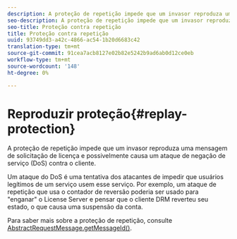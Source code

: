 ```yaml
---
description: A proteção de repetição impede que um invasor reproduza uma mensagem de solicitação de licença e possivelmente causa um ataque de negação de serviço (DoS) contra o cliente.
seo-description: A proteção de repetição impede que um invasor reproduza uma mensagem de solicitação de licença e possivelmente causa um ataque de negação de serviço (DoS) contra o cliente.
seo-title: Proteção contra repetição
title: Proteção contra repetição
uuid: 93749dd3-a42c-4866-ac54-1b20d6683c42
translation-type: tm+mt
source-git-commit: 91cea7acb8127e02b82e5242b9ad6ab0d12ce0eb
workflow-type: tm+mt
source-wordcount: '148'
ht-degree: 0%

---
```



# Reproduzir proteção{#replay-protection}

A proteção de repetição impede que um invasor reproduza uma mensagem de solicitação de licença e possivelmente causa um ataque de negação de serviço (DoS) contra o cliente.

Um ataque do DoS é uma tentativa dos atacantes de impedir que usuários legítimos de um serviço usem esse serviço. Por exemplo, um ataque de repetição que usa o contador de reversão poderia ser usado para &quot;enganar&quot; o License Server e pensar que o cliente DRM reverteu seu estado, o que causa uma suspensão da conta.

Para saber mais sobre a proteção de repetição, consulte [ AbstractRequestMessage.getMessageId()](https://help.adobe.com/en_US/primetime/api/drm-apis/server/javadocs-flashaccess-pro/com/adobe/flashaccess/sdk/protocol/AbstractRequestMessage.html#getMessageId()).
